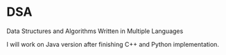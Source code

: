 # DSA
Data Structures and Algorithms Written in Multiple Languages

I will work on Java version after finishing C++ and Python implementation.
